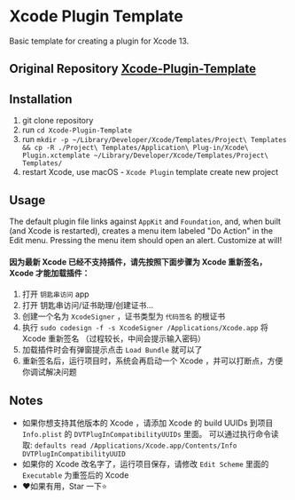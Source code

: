 
# Xcode Plugin Template

Basic template for creating a plugin for Xcode 13.

## Original Repository [Xcode-Plugin-Template](https://github.com/kattrali/Xcode-Plugin-Template.git)

## Installation

1. git clone repository
2. run `cd Xcode-Plugin-Template`
3. run `mkdir -p ~/Library/Developer/Xcode/Templates/Project\ Templates && cp -R ./Project\ Templates/Application\ Plug-in/Xcode\ Plugin.xctemplate ~/Library/Developer/Xcode/Templates/Project\ Templates/`
4. restart Xcode, use macOS - `Xcode Plugin` template create new project

## Usage

The default plugin file links against `AppKit` and `Foundation`, and, when built (and Xcode is restarted), creates a menu item labeled "Do Action" in the Edit menu. Pressing the menu item should open an alert. Customize at will!

#### 因为最新 Xcode 已经不支持插件，请先按照下面步骤为 Xcode 重新签名，Xcode 才能加载插件：

1. 打开 `钥匙串访问` app
2. 打开 钥匙串访问/证书助理/创建证书...
3. 创建一个名为 `XcodeSigner` ，证书类型为 `代码签名` 的根证书
4. 执行 `sudo codesign -f -s XcodeSigner /Applications/Xcode.app` 将 Xcode 重新签名 （过程较长，中间会提示输入密码）
5. 加载插件时会有弹窗提示点击 `Load Bundle` 就可以了
6. 重新签名后，运行项目时，系统会再启动一个 Xcode ，并可以打断点，方便你调试解决问题

## Notes
  
- 如果你想支持其他版本的 Xcode ，请添加 Xcode 的 build UUIDs 到项目 `Info.plist` 的 `DVTPlugInCompatibilityUUIDs` 里面。 可以通过执行命令读取: `defaults read /Applications/Xcode.app/Contents/Info DVTPlugInCompatibilityUUID`
- 如果你的 Xcode 改名字了，运行项目保存，请修改 `Edit Scheme` 里面的 `Executable` 为重签后的 Xcode
- ❤️如果有用，Star 一下⭐️ 

